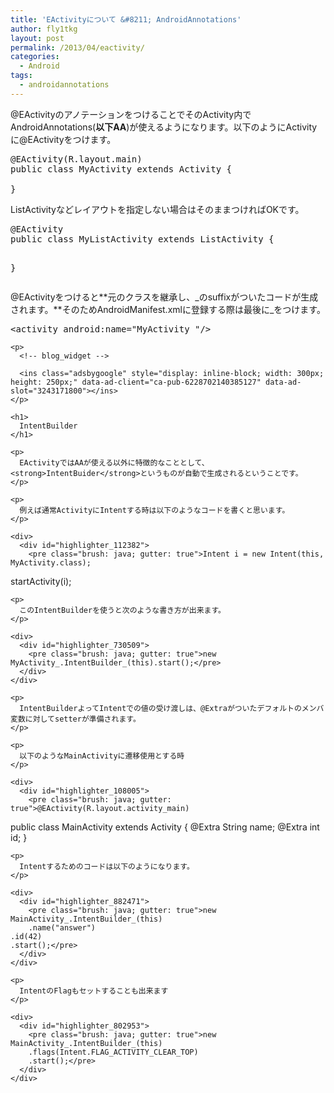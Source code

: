 ```yaml
---
title: 'EActivityについて &#8211; AndroidAnnotations'
author: fly1tkg
layout: post
permalink: /2013/04/eactivity/
categories:
  - Android
tags:
  - androidannotations
---
```

@EActivityのアノテーションをつけることでそのActivity内でAndroidAnnotations(**以下AA**)が使えるようになります。以下のようにActivityに@EActivityをつけます。

<pre class="brush: java; gutter: true">@EActivity(R.layout.main)
public class MyActivity extends Activity {

}</pre>

ListActivityなどレイアウトを指定しない場合はそのままつければOKです。

<div>
  <div id="highlighter_711435">
    <pre class="brush: java; gutter: true">@EActivity
public class MyListActivity extends ListActivity {

}</pre>
  </div>
</div>

@EActivityをつけると**元のクラスを継承し、_のsuffixがついたコードが生成されます。**そのためAndroidManifest.xmlに登録する際は最後に_をつけます。

<div>
  <div id="highlighter_604962">
    <pre class="brush: java; gutter: true">&lt;activity android:name="MyActivity_"/&gt;</pre>
    
    <p>
      <!-- blog_widget -->
      
      <ins class="adsbygoogle" style="display: inline-block; width: 300px; height: 250px;" data-ad-client="ca-pub-6228702140385127" data-ad-slot="3243171800"></ins>
    </p>
    
    <h1>
      IntentBuilder
    </h1>
    
    <p>
      EActivityではAAが使える以外に特徴的なこととして、<strong>IntentBuider</strong>というものが自動で生成されるということです。
    </p>
    
    <p>
      例えば通常ActivityにIntentする時は以下のようなコードを書くと思います。
    </p>
    
    <div>
      <div id="highlighter_112382">
        <pre class="brush: java; gutter: true">Intent i = new Intent(this, MyActivity.class);
startActivity(i);</pre>
      </div>
    </div>
    
    <p>
      このIntentBuilderを使うと次のような書き方が出来ます。
    </p>
    
    <div>
      <div id="highlighter_730509">
        <pre class="brush: java; gutter: true">new MyActivity_.IntentBuilder_(this).start();</pre>
      </div>
    </div>
    
    <p>
      IntentBuilderよってIntentでの値の受け渡しは、@Extraがついたデフォルトのメンバ変数に対してsetterが準備されます。
    </p>
    
    <p>
      以下のようなMainActivityに遷移使用とする時
    </p>
    
    <div>
      <div id="highlighter_108005">
        <pre class="brush: java; gutter: true">@EActivity(R.layout.activity_main)
public class MainActivity extends Activity {
    @Extra String name;
    @Extra int id;
}</pre>
      </div>
    </div>
    
    <p>
      Intentするためのコードは以下のようになります。
    </p>
    
    <div>
      <div id="highlighter_882471">
        <pre class="brush: java; gutter: true">new MainActivity_.IntentBuilder_(this)
        .name("answer")
    .id(42)
    .start();</pre>
      </div>
    </div>
    
    <p>
      IntentのFlagもセットすることも出来ます
    </p>
    
    <div>
      <div id="highlighter_802953">
        <pre class="brush: java; gutter: true">new MainActivity_.IntentBuilder_(this)
        .flags(Intent.FLAG_ACTIVITY_CLEAR_TOP)
        .start();</pre>
      </div>
    </div>
  </div>
</div>

